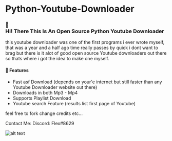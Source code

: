 # Python-Youtube-Downloader

 <h3> 👋<br>Hi! There This Is An Open Source Python Youtube Downloader</h3>

this youtube downloader was one of the first programs i ever wrote myself,
that was a year and a half ago time really passes by quick i dont want to brag
but there is it alot of good open source Youtube downloaders out there so thats
where i got the idea to make one myself.

<h4>📕 Features</h4>

<!-- BLOG-POST-LIST:START -->
- Fast asf Download (depends on your'e internet but still faster than any Youtube Downloader website out there)
- Downloads in both Mp3 - Mp4 
-  Supports Playlist Download
- Youtube search Feature (results list first page of Youtube)
<!-- BLOG-POST-LIST:END -->






feel free to fork change credits etc...

Contact Me:
Discord: Flex#8629

![alt text](https://cdn.discordapp.com/attachments/937168050564771870/938548662345277500/1.png)



